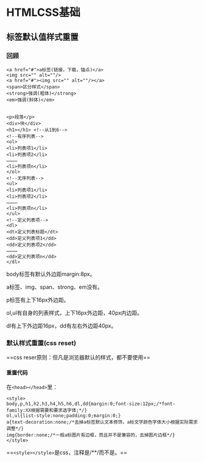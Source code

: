 # HTMLCSS基础
## 标签默认值样式重置

### 回顾

    <a href="#">a标签(链接，下载，锚点)</a>
    <img src="" alt=""/>
    <a href="#"><img src="" alt=""/></a>
    <span>区分样式</span>
    <strong>强调(粗体)</strong>
    <em>强调(斜体)</em>


    <p>段落</p>
    <div>块</div>
    <h1></h1> <!--从1到6-->
    <!--有序列表-->
    <ol>
    <li>列表项1</li>
    <li>列表项2</li>
    …………
    <li>列表项n</li>
    </ol>
    <!--无序列表-->
    <ul>
    <li>列表项1</li>
    <li>列表项2</li>
    …………
    <li>列表项n</li>
    </ul>
    <!--定义列表项-->
    <dl>
    <dt>定义列表标题</dt>
    <dd>定义列表项1</dd>
    <dd>定义列表项2</dd>
    …………
    <dd>定义列表项n</dd>
    </dl>
    
body标签有默认外边距margin:8px。

a标签、img、span、strong、em没有。

p标签有上下16px外边距。

ol,ul有自身的列表样式，上下16px外边距，40px内边距。

dl有上下外边距16px，dd有左右外边距40px。

### 默认样式重置(css reset)

==css reser原则：但凡是浏览器默认的样式，都不要使用==

#### 重置代码

在`<head></head>`里：

    <style>
    body,p,h1,h2,h3,h4,h5,h6,dl,dd{margin:0;font-size:12px;/*font-family:XX根据需要和要求选字体;*/}
    ol,ul{list-style:none;padding:0;margin:0;}
    a{text-decoration:none;/*去掉a标签默认文本修饰，a标文字颜色字体大小根据实际需求调整*/}
    img{border:none;/*一般a标图片有边框，而且并不是兼容的，去掉图片边框*/}
    </style>
    
==`<style></style>`是css，注释是/**/而不是<!---->。==
